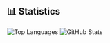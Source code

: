 ## 📊 Statistics

![Top Languages](https://github-readme-stats.vercel.app/api/top-langs/?username=Giuseppe-Ubertiello&layout=compact&langs_count=8)
![GitHub Stats](https://github-readme-stats.vercel.app/api?username=Giuseppe-Ubertiello&show_icons=true&theme=default)
<!--
**Giuseppe-Ubertiello/Giuseppe-Ubertiello** is a ✨ _special_ ✨ repository because its `README.md` (this file) appears on your GitHub profile.

Here are some ideas to get you started:

- 🔭 I’m currently working on ...
- 🌱 I’m currently learning ...
- 👯 I’m looking to collaborate on ...
- 🤔 I’m looking for help with ...
- 💬 Ask me about ...
- 📫 How to reach me: ...
- 😄 Pronouns: ...
- ⚡ Fun fact: ...
-->
